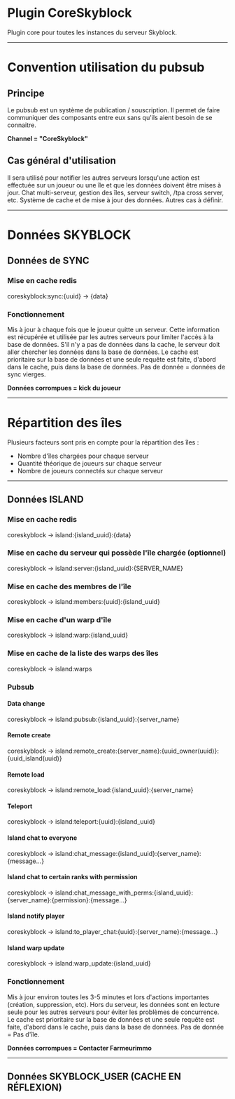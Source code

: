 # Plugin CoreSkyblock

Plugin core pour toutes les instances du serveur Skyblock.

-----------------

# Convention utilisation du pubsub

## Principe

Le pubsub est un système de publication / souscription. Il permet de faire communiquer des composants entre eux sans
qu'ils aient besoin de se connaitre.

**Channel = "CoreSkyblock"**

## Cas général d'utilisation

Il sera utilisé pour notifier les autres serveurs lorsqu'une action est effectuée sur un joueur ou une île et que les
données doivent être mises à jour.
Chat multi-serveur, gestion des îles, serveur switch, /tpa cross server, etc.
Système de cache et de mise à jour des données.
Autres cas à définir.

-----------------

# Données SKYBLOCK

## Données de SYNC

### Mise en cache redis

coreskyblock:sync:{uuid} → {data}

### Fonctionnement

Mis à jour à chaque fois que le joueur quitte un serveur.
Cette information est récupérée et utilisée par les autres serveurs pour limiter l'accès à la base de données.
S'il n'y a pas de données dans la cache, le serveur doit aller chercher les données dans la base de données.
Le cache est prioritaire sur la base de données et une seule requête est faite, d'abord dans le cache, puis dans la base
de données.
Pas de donnée = données de sync vierges.

**Données corrompues = kick du joueur**

-----------------

# Répartition des îles

Plusieurs facteurs sont pris en compte pour la répartition des îles :

- Nombre d'îles chargées pour chaque serveur
- Quantité théorique de joueurs sur chaque serveur
- Nombre de joueurs connectés sur chaque serveur

-----------------

## Données ISLAND

### Mise en cache redis

coreskyblock → island:{island_uuid}:{data}

### Mise en cache du serveur qui possède l'île chargée (optionnel)

coreskyblock → island:server:{island_uuid}:{SERVER_NAME}

### Mise en cache des membres de l'île

coreskyblock → island:members:{uuid}:{island_uuid}

### Mise en cache d'un warp d'île

coreskyblock → island:warp:{island_uuid}

### Mise en cache de la liste des warps des îles

coreskyblock → island:warps

### Pubsub

#### Data change

coreskyblock → island:pubsub:{island_uuid}:{server_name}

#### Remote create

coreskyblock → island:remote_create:{server_name}:{uuid_owner(uuid)}:{uuid_island(uuid)}

#### Remote load

coreskyblock → island:remote_load:{island_uuid}:{server_name}

#### Teleport

coreskyblock → island:teleport:{uuid}:{island_uuid}

#### Island chat to everyone

coreskyblock → island:chat_message:{island_uuid}:{server_name}:{message...}

#### Island chat to certain ranks with permission

coreskyblock → island:chat_message_with_perms:{island_uuid}:{server_name}:{permission}:{message...}

#### Island notify player

coreskyblock → island:to_player_chat:{uuid}:{server_name}:{message...}

#### Island warp update

coreskyblock → island:warp_update:{island_uuid}

### Fonctionnement

Mis à jour environ toutes les 3-5 minutes et lors d'actions importantes (création, suppression, etc).
Hors du serveur, les données sont en lecture seule pour les autres serveurs pour éviter les problèmes de concurrence.
Le cache est prioritaire sur la base de données et une seule requête est faite, d'abord dans le cache, puis dans la base
de données.
Pas de donnée = Pas d'île.

**Données corrompues = Contacter Farmeurimmo**

-----------------

## Données SKYBLOCK_USER (CACHE EN RÉFLEXION)



